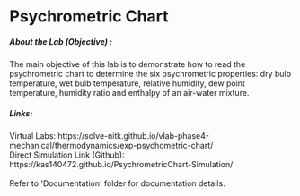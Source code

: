 # Psychrometric Chart

<h5> About the Lab (Objective) : </h5>

The main objective of this lab is to demonstrate how to read the psychrometric chart to determine the six psychrometric properties: dry bulb temperature, wet bulb temperature, relative humidity, dew point temperature, humidity ratio and enthalpy of an air-water mixture.

<h5> Links: </h5>
Virtual Labs: https://solve-nitk.github.io/vlab-phase4-mechanical/thermodynamics/exp-psychometric-chart/
<br>
Direct Simulation Link (Github): https://kas140472.github.io/PsychrometricChart-Simulation/
<br><br>
Refer to 'Documentation' folder for documentation details.
